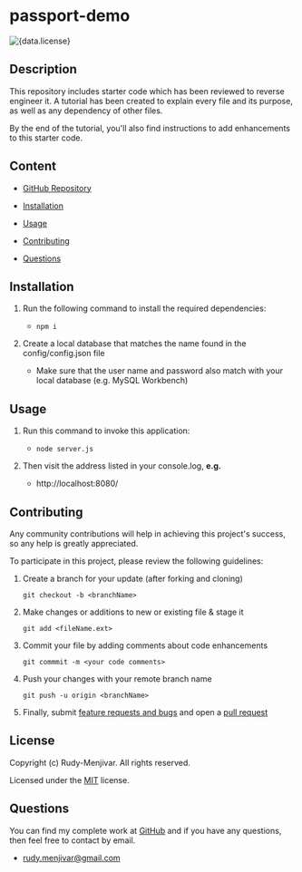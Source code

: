 # passport-demo
![{data.license}](https://shields.io/badge/license-MIT-green)

## Description
    
This repository includes starter code which has been reviewed to reverse engineer it. A tutorial has been created to explain every file and its purpose, as well as any dependency of other files.

By the end of the tutorial, you'll also find instructions to add enhancements to this starter code.
    

## Content

* [GitHub Repository](https://github.com/Rudy-Menjivar/passport-demo/)

* [Installation](#installation)

* [Usage](#usage)

* [Contributing](#contributing)

* [Questions](#questions)

## Installation

1. Run the following command to install the required dependencies:

   * `npm i`

2. Create a local database that matches the name found in the config/config.json file
   * Make sure that the user name and password also match with your local database (e.g. MySQL Workbench)
  

## Usage

1. Run this command to invoke this application:
   * `node server.js`

2. Then visit the address listed in your console.log, **e.g.**
   * http://localhost:8080/

## Contributing
    
Any community contributions will help in achieving this project's success, so any help is greatly appreciated.
    
To participate in this project, please review the following guidelines:
    
1. Create a branch for your update (after forking and cloning)
    
   `git checkout -b <branchName>`
    
2. Make changes or additions to new or existing file & stage it
    
   `git add <fileName.ext>`
    
3. Commit your file by adding comments about code enhancements
    
   `git commmit -m <your code comments>`
    
4. Push your changes with your remote branch name
    
   `git push -u origin <branchName>`
    
5. Finally, submit [feature requests and bugs](https://github.com/Rudy-Menjivar/passport-demo/issues) and open a [pull request](https://github.com/Rudy-Menjivar/passport-demo/pulls)
  

## License

Copyright (c) Rudy-Menjivar. All rights reserved.
    
Licensed under the [MIT](./LICENSE.txt) license.
  

## Questions
  
You can find my complete work at <a href="https://github.com/Rudy-Menjivar" target="_blank">GitHub</a> and if you have any questions, then feel free to contact by email.
* rudy.menjivar@gmail.com
